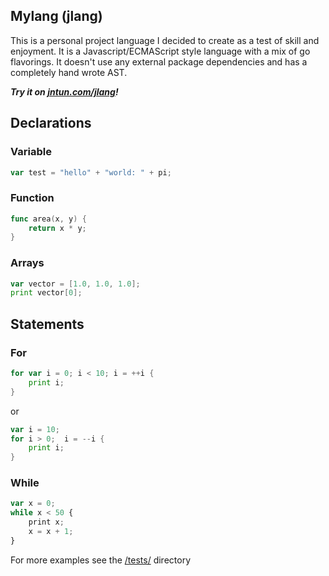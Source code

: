 <h2>Mylang (jlang)</h2>
<p>This is a personal project language I decided to create as a test of skill and enjoyment.
It is a  Javascript/ECMAScript style language with a mix of go flavorings. It doesn't use any external package dependencies and has a completely hand wrote AST. 

**_Try it on [jntun.com/jlang](https://jntun.com/jlang)!_**
</p>

<h2>Declarations</h2>
<h3>Variable</h3>

```go
var test = "hello" + "world: " + pi;
```

<h3>Function</h3>

```go
func area(x, y) {
    return x * y;
}
```

<h3>Arrays</h3>

```go
var vector = [1.0, 1.0, 1.0];
print vector[0];
```

<h2>Statements</h2>

<h3>For</h3>

```go
for var i = 0; i < 10; i = ++i {
	print i;
}
```

<p>or</p>

```go
var i = 10;
for i > 0;  i = --i {
    print i;
}
```

<h3>While</h3>

```javascript
var x = 0;
while x < 50 {
    print x;
    x = x + 1;
}
```

<p>

For more examples see the [/tests/](https://github.com/jntun/mylang/tree/master/tests) directory

</p>